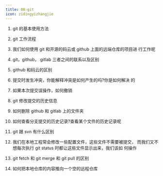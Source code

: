 ```yaml
---
title: 08-git
icon: zidingyizhangjie
---
```




1. git 的基本使用方法

2. git 工作流程

3. 我们如何使用 git 和开源的码云或 github 上面的远端仓库的项目进 行工作呢

4. git，github， gitlab 三者之间的联系以及区别

5. github 和码云的区别

6. 提交时发生冲突，你能解释冲突是如何产生的吗?你是如何解决 的

7. 如果本次提交误操作，如何撤销

8. git 修改提交的历史信息

9. 如何删除 github 和 gitlab 上的文件夹

10. 如何查看分支提交的历史记录?查看某个文件的历史记录呢

11. git 跟 svn 有什么区别

12. 我们在本地工程常会修改一些配置文件，这些文件不需要被提交， 而我们又不想每次执行 git status 时都让这些文件显示出来，我们该如 何操作

13. git fetch 和 git merge 和 git pull 的区别

14. 如何把本地仓库的内容推向一个空的远程仓库
